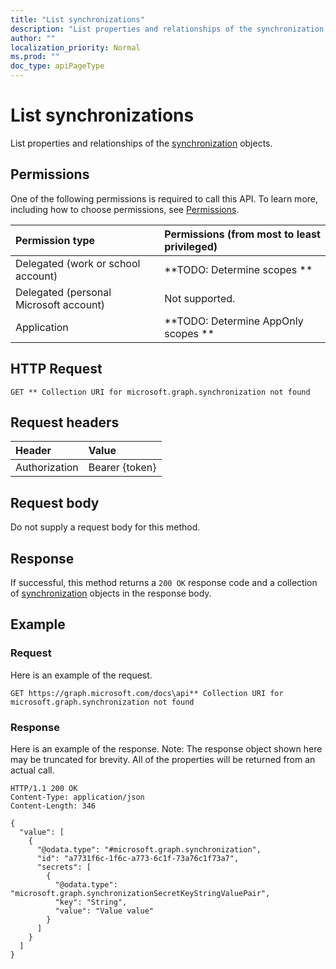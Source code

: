 ```yaml
---
title: "List synchronizations"
description: "List properties and relationships of the synchronization objects."
author: ""
localization_priority: Normal
ms.prod: ""
doc_type: apiPageType
---
```


# List synchronizations

List properties and relationships of the [synchronization](../resources/synchronization.md) objects.

## Permissions
One of the following permissions is required to call this API. To learn more, including how to choose permissions, see [Permissions](/concepts/permissions-reference.md).

|Permission type|Permissions (from most to least privileged)|
|:---|:---|
|Delegated (work or school account)|**TODO: Determine scopes **|
|Delegated (personal Microsoft account)|Not supported.|
|Application|**TODO: Determine AppOnly scopes **|

## HTTP Request
<!-- {
  "blockType": "ignored"
}
-->
``` http
GET ** Collection URI for microsoft.graph.synchronization not found
```

## Request headers
|Header|Value|
|:---|:---|
|Authorization|Bearer {token}|

## Request body
Do not supply a request body for this method.

## Response
If successful, this method returns a `200 OK` response code and a collection of [synchronization](../resources/synchronization.md) objects in the response body.

## Example

### Request
Here is an example of the request.
<!-- {
  "blockType": "request",
  "name": "get_synchronization"
}
-->
``` http
GET https://graph.microsoft.com/docs\api** Collection URI for microsoft.graph.synchronization not found
```

### Response
Here is an example of the response. Note: The response object shown here may be truncated for brevity. All of the properties will be returned from an actual call.
<!-- {
  "blockType": "response",
  "truncated": true,
  "@odata.type": "collection(microsoft.graph.synchronization)"
}
-->
``` http
HTTP/1.1 200 OK
Content-Type: application/json
Content-Length: 346

{
  "value": [
    {
      "@odata.type": "#microsoft.graph.synchronization",
      "id": "a7731f6c-1f6c-a773-6c1f-73a76c1f73a7",
      "secrets": [
        {
          "@odata.type": "microsoft.graph.synchronizationSecretKeyStringValuePair",
          "key": "String",
          "value": "Value value"
        }
      ]
    }
  ]
}
```

